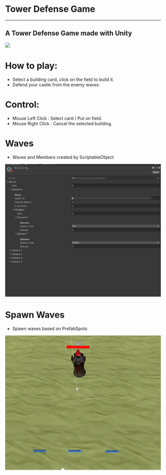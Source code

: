 # Tower Defense Game
---------------------
A Tower Defense Game made with Unity 
---------------------
![](game.gif)


# How to play: 

- Select a building card, click on the field to build it.
- Defend your castle from the enemy waves.

# Control: 

- Mouse Left Click : Select card / Put on field.
- Mouse Right Click : Cancel the selected building.

# Waves

- Waves and Members created by ScriptableObject

![](wavescriptable.PNG)

# Spawn Waves

- Spawn waves based on PrefabSpots

![](spawnspot.PNG)
